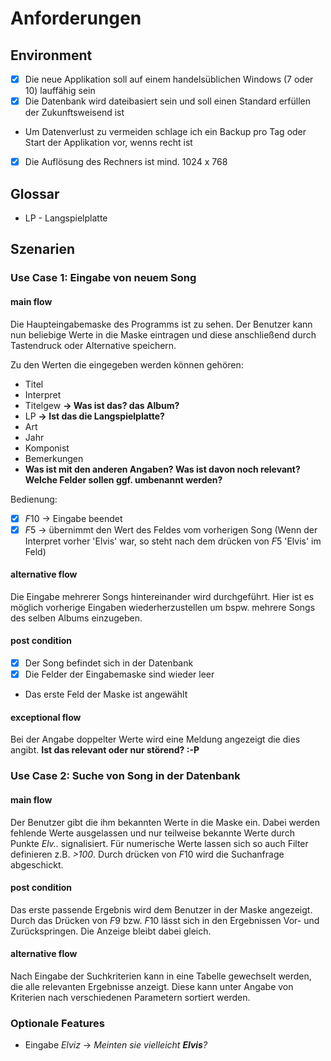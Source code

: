 # Anforderungen

## Environment

+ [x] Die neue Applikation soll auf einem handelsüblichen Windows (7 oder 10) lauffähig sein
+ [x] Die Datenbank wird dateibasiert sein und soll einen Standard erfüllen der Zukunftsweisend ist
+ Um Datenverlust zu vermeiden schlage ich ein Backup pro Tag oder Start der Applikation vor, wenns recht ist
+ [x] Die Auflösung des Rechners ist mind. 1024 x 768

## Glossar

+ LP - Langspielplatte

## Szenarien

### Use Case 1: Eingabe von neuem Song

#### main flow

Die Haupteingabemaske des Programms ist zu sehen. Der Benutzer kann nun beliebige Werte in die Maske eintragen und diese anschließend durch Tastendruck oder Alternative speichern.

Zu den Werten die eingegeben werden können gehören:

+ Titel
+ Interpret
+ Titelgew **-> Was ist das? das Album?**
+ LP **-> Ist das die Langspielplatte?**
+ Art
+ Jahr
+ Komponist
+ Bemerkungen
+ **Was ist mit den anderen Angaben? Was ist davon noch relevant? Welche Felder sollen ggf. umbenannt werden?**

Bedienung:

+ [x] $F10$ -> Eingabe beendet
+ [x] $F5$ -> übernimmt den Wert des Feldes vom vorherigen Song (Wenn der Interpret vorher 'Elvis' war, so steht nach dem drücken von $F5$ 'Elvis' im Feld)

#### alternative flow

Die Eingabe mehrerer Songs hintereinander wird durchgeführt. Hier ist es möglich vorherige Eingaben wiederherzustellen um bspw. mehrere Songs des selben Albums einzugeben.

#### post condition

+  [x] Der Song befindet sich in der Datenbank
+  [x] Die Felder der Eingabemaske sind wieder leer
+ Das erste Feld der Maske ist angewählt

#### exceptional flow

Bei der Angabe doppelter Werte wird eine Meldung angezeigt die dies angibt. **Ist das relevant oder nur störend? :-P**

### Use Case 2: Suche von Song in der Datenbank

#### main flow

Der Benutzer gibt die ihm bekannten Werte in die Maske ein. Dabei werden fehlende Werte ausgelassen und nur teilweise bekannte Werte durch Punkte *Elv..* signalisiert.
Für numerische Werte lassen sich so auch Filter definieren z.B. *>100*. Durch drücken von $F10$ wird die Suchanfrage abgeschickt.

#### post condition

Das erste passende Ergebnis wird dem Benutzer in der Maske angezeigt. Durch das Drücken von $F9$ bzw. $F10$ lässt sich in den Ergebnissen Vor- und Zurückspringen. Die Anzeige bleibt dabei gleich.

#### alternative flow

Nach Eingabe der Suchkriterien kann in eine Tabelle gewechselt werden, die alle relevanten Ergebnisse anzeigt. Diese kann unter Angabe von Kriterien nach verschiedenen Parametern sortiert werden.

### Optionale Features

+ Eingabe *Elviz* -> *Meinten sie vielleicht **Elvis**?*
